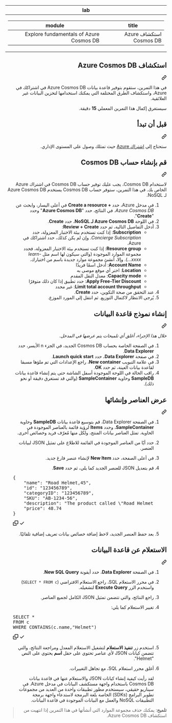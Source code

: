 <div class="Box-sc-g0xbh4-0 eoaCFS js-snippet-clipboard-copy-unpositioned undefined" data-hpc="true"><article class="markdown-body entry-content container-lg" itemprop="text"><markdown-accessiblity-table data-catalyst=""><table>
  <thead>
  <tr>
  <th>lab</th>
  </tr>
  </thead>
  <tbody>
  <tr>
  <td><div dir="rtl"><table>
  <thead>
  <tr>
  <th>title</th>
  <th>module</th>
  </tr>
  </thead>
  <tbody>
  <tr>
  <td><div dir="rtl">استكشاف Azure Cosmos DB</div></td>
  <td><div dir="rtl">Explore fundamentals of Azure Cosmos DB</div></td>
  </tr>
  </tbody>
</table>
</div></td>
  </tr>
  </tbody>
</table></markdown-accessiblity-table>

<div class="markdown-heading" dir="rtl"><h1 tabindex="-1" class="heading-element" dir="rtl">استكشاف Azure Cosmos DB</h1><a id="user-content-استكشاف-azure-cosmos-db" class="anchor" aria-label="Permalink: استكشاف Azure Cosmos DB" href="#استكشاف-azure-cosmos-db"><svg class="octicon octicon-link" viewBox="0 0 16 16" version="1.1" width="16" height="16" aria-hidden="true"><path d="m7.775 3.275 1.25-1.25a3.5 3.5 0 1 1 4.95 4.95l-2.5 2.5a3.5 3.5 0 0 1-4.95 0 .751.751 0 0 1 .018-1.042.751.751 0 0 1 1.042-.018 1.998 1.998 0 0 0 2.83 0l2.5-2.5a2.002 2.002 0 0 0-2.83-2.83l-1.25 1.25a.751.751 0 0 1-1.042-.018.751.751 0 0 1-.018-1.042Zm-4.69 9.64a1.998 1.998 0 0 0 2.83 0l1.25-1.25a.751.751 0 0 1 1.042.018.751.751 0 0 1 .018 1.042l-1.25 1.25a3.5 3.5 0 1 1-4.95-4.95l2.5-2.5a3.5 3.5 0 0 1 4.95 0 .751.751 0 0 1-.018 1.042.751.751 0 0 1-1.042.018 1.998 1.998 0 0 0-2.83 0l-2.5 2.5a1.998 1.998 0 0 0 0 2.83Z"></path></svg></a></div>
<p dir="rtl">في هذا التمرين، ستقوم بتوفير قاعدة بيانات Azure Cosmos DB في اشتراكك في Azure، واستكشاف الطرق المختلفة التي يمكنك استخدامها لتخزين البيانات غير العلائقية.</p>
<p dir="rtl">سيستغرق إكمال هذا التمرين المعملي <strong>15</strong> دقيقة.</p>
<div class="markdown-heading" dir="rtl"><h2 tabindex="-1" class="heading-element" dir="rtl">قبل أن تبدأ</h2><a id="user-content-قبل-أن-تبدأ" class="anchor" aria-label="Permalink: قبل أن تبدأ" href="#قبل-أن-تبدأ"><svg class="octicon octicon-link" viewBox="0 0 16 16" version="1.1" width="16" height="16" aria-hidden="true"><path d="m7.775 3.275 1.25-1.25a3.5 3.5 0 1 1 4.95 4.95l-2.5 2.5a3.5 3.5 0 0 1-4.95 0 .751.751 0 0 1 .018-1.042.751.751 0 0 1 1.042-.018 1.998 1.998 0 0 0 2.83 0l2.5-2.5a2.002 2.002 0 0 0-2.83-2.83l-1.25 1.25a.751.751 0 0 1-1.042-.018.751.751 0 0 1-.018-1.042Zm-4.69 9.64a1.998 1.998 0 0 0 2.83 0l1.25-1.25a.751.751 0 0 1 1.042.018.751.751 0 0 1 .018 1.042l-1.25 1.25a3.5 3.5 0 1 1-4.95-4.95l2.5-2.5a3.5 3.5 0 0 1 4.95 0 .751.751 0 0 1-.018 1.042.751.751 0 0 1-1.042.018 1.998 1.998 0 0 0-2.83 0l-2.5 2.5a1.998 1.998 0 0 0 0 2.83Z"></path></svg></a></div>
<p dir="rtl">ستحتاج إلى <a href="https://azure.microsoft.com/free" rel="nofollow">اشتراك Azure</a> حيث تمتلك وصول على المستوى الإداري.</p>
<div class="markdown-heading" dir="rtl"><h2 tabindex="-1" class="heading-element" dir="rtl">قم بإنشاء حساب Cosmos DB</h2><a id="user-content-قم-بإنشاء-حساب-cosmos-db" class="anchor" aria-label="Permalink: قم بإنشاء حساب Cosmos DB" href="#قم-بإنشاء-حساب-cosmos-db"><svg class="octicon octicon-link" viewBox="0 0 16 16" version="1.1" width="16" height="16" aria-hidden="true"><path d="m7.775 3.275 1.25-1.25a3.5 3.5 0 1 1 4.95 4.95l-2.5 2.5a3.5 3.5 0 0 1-4.95 0 .751.751 0 0 1 .018-1.042.751.751 0 0 1 1.042-.018 1.998 1.998 0 0 0 2.83 0l2.5-2.5a2.002 2.002 0 0 0-2.83-2.83l-1.25 1.25a.751.751 0 0 1-1.042-.018.751.751 0 0 1-.018-1.042Zm-4.69 9.64a1.998 1.998 0 0 0 2.83 0l1.25-1.25a.751.751 0 0 1 1.042.018.751.751 0 0 1 .018 1.042l-1.25 1.25a3.5 3.5 0 1 1-4.95-4.95l2.5-2.5a3.5 3.5 0 0 1 4.95 0 .751.751 0 0 1-.018 1.042.751.751 0 0 1-1.042.018 1.998 1.998 0 0 0-2.83 0l-2.5 2.5a1.998 1.998 0 0 0 0 2.83Z"></path></svg></a></div>
<p dir="rtl">لاستخدام Cosmos DB، يجب عليك توفير حساب Cosmos DB في اشتراك Azure الخاص بك. في هذا التمرين، ستوفر حساب Cosmos DB يستخدم Azure Cosmos DB لـ NoSQL.</p>
<ol dir="rtl">
<li>في مدخل Azure، حدد <strong>+ Create a resource</strong> في أعلى اليسار، وابحث عن <em>Azure Cosmos DB</em>.  في النتائج، حدد "<strong>Azure Cosmos DB</strong>" وحدد "<strong>Create</strong>".</li>
<li>في اللوحة <strong>Azure Cosmos DB لـ NoSQL</strong>، حدد <strong>Create</strong>.</li>
<li>أدخل التفاصيل التالية، ثم حدد <strong>Review + Create</strong>:
<ul dir="rtl">
<li><strong>Subscription</strong>: إذا كنت تستخدم بيئة الاختبار المعزولة، حدد <em>Concierge Subscription</em>. وإن لم يكن كذلك، حدد اشتراكك في Azure.</li>
<li><strong>Resource group</strong>: إذا كنت تستخدم بيئة الاختبار المعزولة، فحدد مجموعة الموارد الموجودة (والتي سيكون لها اسم مثل <em>learn-xxxx...</em>). وإلا، أنشئ مجموعة موارد جديدة باسم من اختيارك.</li>
<li><strong>Account Name</strong>: أدخل اسمًا فريدًا</li>
<li><strong>Location</strong>: اختر أي موقع موصى به</li>
<li><strong>Capacity mode</strong>: معدل النقل المقدم</li>
<li><strong>Apply Free-Tier Discount</strong>: حدد تطبيق إذا كان ذلك متوفرًا</li>
<li><strong>Limit total account throughput</strong>: غير محدد</li>
</ul>
</li>
<li>عند التحقق من صحة التكوين، حدد <strong>Create</strong>.</li>
<li>يُرجى الانتظار لاكتمال التوزيع. ثم انتقل إلى المورد الموزع.</li>
</ol>
<div class="markdown-heading" dir="rtl"><h2 tabindex="-1" class="heading-element" dir="rtl">إنشاء نموذج قاعدة البيانات</h2><a id="user-content-إنشاء-نموذج-قاعدة-البيانات" class="anchor" aria-label="Permalink: إنشاء نموذج قاعدة البيانات" href="#إنشاء-نموذج-قاعدة-البيانات"><svg class="octicon octicon-link" viewBox="0 0 16 16" version="1.1" width="16" height="16" aria-hidden="true"><path d="m7.775 3.275 1.25-1.25a3.5 3.5 0 1 1 4.95 4.95l-2.5 2.5a3.5 3.5 0 0 1-4.95 0 .751.751 0 0 1 .018-1.042.751.751 0 0 1 1.042-.018 1.998 1.998 0 0 0 2.83 0l2.5-2.5a2.002 2.002 0 0 0-2.83-2.83l-1.25 1.25a.751.751 0 0 1-1.042-.018.751.751 0 0 1-.018-1.042Zm-4.69 9.64a1.998 1.998 0 0 0 2.83 0l1.25-1.25a.751.751 0 0 1 1.042.018.751.751 0 0 1 .018 1.042l-1.25 1.25a3.5 3.5 0 1 1-4.95-4.95l2.5-2.5a3.5 3.5 0 0 1 4.95 0 .751.751 0 0 1-.018 1.042.751.751 0 0 1-1.042.018 1.998 1.998 0 0 0-2.83 0l-2.5 2.5a1.998 1.998 0 0 0 0 2.83Z"></path></svg></a></div>
<p dir="rtl"><em>خلال هذا الإجراء، أغلق أي تلميحات يتم عرضها في المدخل</em>.</p>
<ol dir="rtl">
<li>في الصفحة الخاصة بحساب Cosmos DB الجديد، في الجزء n الأيسر، حدد <strong>Data Explorer</strong>.</li>
<li>في صفحة <strong>Data Explorer</strong>، حدد <strong>Launch quick start</strong>.</li>
<li>في علامة التبويب <strong>New container</strong>، راجع الإعدادات التي تم ملؤها مسبقا لقاعدة بيانات العينة، ثم حدد <strong>OK</strong>.</li>
<li>راقب الحالة في اللوحة الموجودة أسفل الشاشة حتى يتم إنشاء قاعدة بيانات <strong>SampleDB</strong> وحاوية <strong>SampleContainer</strong> (والتي قد تستغرق دقيقة أو نحو ذلك).</li>
</ol>
<div class="markdown-heading" dir="rtl"><h2 tabindex="-1" class="heading-element" dir="rtl">عرض العناصر وإنشائها</h2><a id="user-content-عرض-العناصر-وإنشائها" class="anchor" aria-label="Permalink: عرض العناصر وإنشائها" href="#عرض-العناصر-وإنشائها"><svg class="octicon octicon-link" viewBox="0 0 16 16" version="1.1" width="16" height="16" aria-hidden="true"><path d="m7.775 3.275 1.25-1.25a3.5 3.5 0 1 1 4.95 4.95l-2.5 2.5a3.5 3.5 0 0 1-4.95 0 .751.751 0 0 1 .018-1.042.751.751 0 0 1 1.042-.018 1.998 1.998 0 0 0 2.83 0l2.5-2.5a2.002 2.002 0 0 0-2.83-2.83l-1.25 1.25a.751.751 0 0 1-1.042-.018.751.751 0 0 1-.018-1.042Zm-4.69 9.64a1.998 1.998 0 0 0 2.83 0l1.25-1.25a.751.751 0 0 1 1.042.018.751.751 0 0 1 .018 1.042l-1.25 1.25a3.5 3.5 0 1 1-4.95-4.95l2.5-2.5a3.5 3.5 0 0 1 4.95 0 .751.751 0 0 1-.018 1.042.751.751 0 0 1-1.042.018 1.998 1.998 0 0 0-2.83 0l-2.5 2.5a1.998 1.998 0 0 0 0 2.83Z"></path></svg></a></div>
<ol dir="rtl">
<li>
<p dir="rtl">في الصفحة Data Explorer، قم بتوسيع قاعدة بيانات <strong>SampleDB</strong> وحاوية <strong>SampleContainer</strong>، وحدد <strong>Items</strong> لرؤية قائمة بالعناصر الموجودة في الحاوية. تمثل العناصر بيانات المنتج، ولكل منها مُعرّف فريد وخصائص أخرى.</p>
</li>
<li>
<p dir="rtl">حدد أيًا من العناصر الموجودة في القائمة للاطلاع على تمثيل JSON لبيانات العنصر.</p>
</li>
<li>
<p dir="rtl">في أعلى الصفحة، حدد <strong>New Item</strong> لإنشاء عنصر فارغ جديد.</p>
</li>
<li>
<p dir="rtl">قم بتعديل JSON للعنصر الجديد كما يلي، ثم حدد <strong>Save</strong>.</p>
</li>
<div class="highlight highlight-source-json notranslate position-relative overflow-auto" dir="auto"><pre>{
    <span class="pl-ent">"name"</span>: <span class="pl-s"><span class="pl-pds">"</span>Road Helmet,45<span class="pl-pds">"</span></span>,
    <span class="pl-ent">"id"</span>: <span class="pl-s"><span class="pl-pds">"</span>123456789<span class="pl-pds">"</span></span>,
    <span class="pl-ent">"categoryID"</span>: <span class="pl-s"><span class="pl-pds">"</span>123456789<span class="pl-pds">"</span></span>,
    <span class="pl-ent">"SKU"</span>: <span class="pl-s"><span class="pl-pds">"</span>AB-1234-56<span class="pl-pds">"</span></span>,
    <span class="pl-ent">"description"</span>: <span class="pl-s"><span class="pl-pds">"</span>The product called <span class="pl-cce">\"</span>Road Helmet,45<span class="pl-cce">\"</span> <span class="pl-pds">"</span></span>,
    <span class="pl-ent">"price"</span>: <span class="pl-c1">48.74</span>
}</pre><div class="zeroclipboard-container">
    <clipboard-copy aria-label="Copy" class="ClipboardButton btn btn-invisible js-clipboard-copy m-2 p-0 d-flex flex-justify-center flex-items-center" data-copy-feedback="Copied!" data-tooltip-direction="w" value="{
    &quot;name&quot;: &quot;Road Helmet,45&quot;,
    &quot;id&quot;: &quot;123456789&quot;,
    &quot;categoryID&quot;: &quot;123456789&quot;,
    &quot;SKU&quot;: &quot;AB-1234-56&quot;,
    &quot;description&quot;: &quot;The product called \&quot;Road Helmet,45\&quot; &quot;,
    &quot;price&quot;: 48.74
}" tabindex="0" role="button">
      <svg aria-hidden="true" height="16" viewBox="0 0 16 16" version="1.1" width="16" data-view-component="true" class="octicon octicon-copy js-clipboard-copy-icon">
    <path d="M0 6.75C0 5.784.784 5 1.75 5h1.5a.75.75 0 0 1 0 1.5h-1.5a.25.25 0 0 0-.25.25v7.5c0 .138.112.25.25.25h7.5a.25.25 0 0 0 .25-.25v-1.5a.75.75 0 0 1 1.5 0v1.5A1.75 1.75 0 0 1 9.25 16h-7.5A1.75 1.75 0 0 1 0 14.25Z"></path><path d="M5 1.75C5 .784 5.784 0 6.75 0h7.5C15.216 0 16 .784 16 1.75v7.5A1.75 1.75 0 0 1 14.25 11h-7.5A1.75 1.75 0 0 1 5 9.25Zm1.75-.25a.25.25 0 0 0-.25.25v7.5c0 .138.112.25.25.25h7.5a.25.25 0 0 0 .25-.25v-7.5a.25.25 0 0 0-.25-.25Z"></path>
</svg>
      <svg aria-hidden="true" height="16" viewBox="0 0 16 16" version="1.1" width="16" data-view-component="true" class="octicon octicon-check js-clipboard-check-icon color-fg-success d-none">
    <path d="M13.78 4.22a.75.75 0 0 1 0 1.06l-7.25 7.25a.75.75 0 0 1-1.06 0L2.22 9.28a.751.751 0 0 1 .018-1.042.751.751 0 0 1 1.042-.018L6 10.94l6.72-6.72a.75.75 0 0 1 1.06 0Z"></path>
</svg>
    </clipboard-copy>
  </div></div>
</li>
<li>
<p dir="rtl">بعد حفظ العنصر الجديد، لاحظ إضافة خصائص بيانات تعريف إضافية تلقائيًا.</p>
</li>
</ol>
<div class="markdown-heading" dir="rtl"><h2 tabindex="-1" class="heading-element" dir="rtl">الاستعلام عن قاعدة البيانات</h2><a id="user-content-الاستعلام-عن-قاعدة-البيانات" class="anchor" aria-label="Permalink: الاستعلام عن قاعدة البيانات" href="#الاستعلام-عن-قاعدة-البيانات"><svg class="octicon octicon-link" viewBox="0 0 16 16" version="1.1" width="16" height="16" aria-hidden="true"><path d="m7.775 3.275 1.25-1.25a3.5 3.5 0 1 1 4.95 4.95l-2.5 2.5a3.5 3.5 0 0 1-4.95 0 .751.751 0 0 1 .018-1.042.751.751 0 0 1 1.042-.018 1.998 1.998 0 0 0 2.83 0l2.5-2.5a2.002 2.002 0 0 0-2.83-2.83l-1.25 1.25a.751.751 0 0 1-1.042-.018.751.751 0 0 1-.018-1.042Zm-4.69 9.64a1.998 1.998 0 0 0 2.83 0l1.25-1.25a.751.751 0 0 1 1.042.018.751.751 0 0 1 .018 1.042l-1.25 1.25a3.5 3.5 0 1 1-4.95-4.95l2.5-2.5a3.5 3.5 0 0 1 4.95 0 .751.751 0 0 1-.018 1.042.751.751 0 0 1-1.042.018 1.998 1.998 0 0 0-2.83 0l-2.5 2.5a1.998 1.998 0 0 0 0 2.83Z"></path></svg></a></div>
<ol dir="rtl">
<li>
<p dir="rtl">في الصفحة <strong>Data Explorer</strong>، حدد أيقونة <strong>New SQL Query</strong>.</p>
</li>
<li>
<p dir="rtl">في محرر الاستعلام SQL، راجع الاستعلام الافتراضي (<code>SELECT * FROM c</code>) واستخدم الزر <strong>Execute Query</strong> لتشغيله.</p>
</li>
<li>
<p dir="rtl">راجع النتائج، والتي تتضمن تمثيل JSON الكامل لجميع العناصر.</p>
</li>
<li>
<p dir="rtl">تغيير الاستعلام كما يلي:</p>
</li>
<div class="highlight highlight-source-sql notranslate position-relative overflow-auto" dir="auto"><pre><span class="pl-k">SELECT</span> <span class="pl-k">*</span>
<span class="pl-k">FROM</span> c
<span class="pl-k">WHERE</span> CONTAINS(<span class="pl-c1">c</span>.<span class="pl-c1">name</span>,<span class="pl-s"><span class="pl-pds">"</span>Helmet<span class="pl-pds">"</span></span>)</pre><div class="zeroclipboard-container">
    <clipboard-copy aria-label="Copy" class="ClipboardButton btn btn-invisible js-clipboard-copy m-2 p-0 d-flex flex-justify-center flex-items-center" data-copy-feedback="Copied!" data-tooltip-direction="w" value="SELECT *
FROM c
WHERE CONTAINS(c.name,&quot;Helmet&quot;)" tabindex="0" role="button">
      <svg aria-hidden="true" height="16" viewBox="0 0 16 16" version="1.1" width="16" data-view-component="true" class="octicon octicon-copy js-clipboard-copy-icon">
    <path d="M0 6.75C0 5.784.784 5 1.75 5h1.5a.75.75 0 0 1 0 1.5h-1.5a.25.25 0 0 0-.25.25v7.5c0 .138.112.25.25.25h7.5a.25.25 0 0 0 .25-.25v-1.5a.75.75 0 0 1 1.5 0v1.5A1.75 1.75 0 0 1 9.25 16h-7.5A1.75 1.75 0 0 1 0 14.25Z"></path><path d="M5 1.75C5 .784 5.784 0 6.75 0h7.5C15.216 0 16 .784 16 1.75v7.5A1.75 1.75 0 0 1 14.25 11h-7.5A1.75 1.75 0 0 1 5 9.25Zm1.75-.25a.25.25 0 0 0-.25.25v7.5c0 .138.112.25.25.25h7.5a.25.25 0 0 0 .25-.25v-7.5a.25.25 0 0 0-.25-.25Z"></path>
</svg>
      <svg aria-hidden="true" height="16" viewBox="0 0 16 16" version="1.1" width="16" data-view-component="true" class="octicon octicon-check js-clipboard-check-icon color-fg-success d-none">
    <path d="M13.78 4.22a.75.75 0 0 1 0 1.06l-7.25 7.25a.75.75 0 0 1-1.06 0L2.22 9.28a.751.751 0 0 1 .018-1.042.751.751 0 0 1 1.042-.018L6 10.94l6.72-6.72a.75.75 0 0 1 1.06 0Z"></path>
</svg>
    </clipboard-copy>
  </div></div>
</li>
<li>
<p dir="rtl">استخدم زر <strong>تنفيذ الاستعلام</strong> لتشغيل الاستعلام المعدل ومراجعة النتائج، والتي تتضمن كيانات JSON لأي عناصر تحتوي على حقل <strong>اسم</strong> يحتوي على النص "Helmet".</p>
</li>
<li>
<p dir="rtl">أغلق محرر استعلام SQL، مع تجاهل التغييرات.</p>
<p dir="rtl">لقد رأيت كيفية إنشاء كيانات JSON والاستعلام عنها في قاعدة بيانات Cosmos DB باستخدام واجهة مستكشف البيانات في مدخل Azure. في سيناريو حقيقي، سيستخدم مطور تطبيقات واحدة من العديد من مجموعات تطوير البرامج (SDKs) الخاصة بلغة البرمجة لاستدعاء واجهة برمجة التطبيقات NoSQL والعمل مع البيانات الموجودة في قاعدة البيانات.</p>
</li>
</ol>
<blockquote>
<p dir="rtl"><strong>تلميح</strong>: يمكنك حذف مجموعة الموارد التي أنشأتها في هذا التمرين إذا انتهيت من استكشاف Azure Cosmos DB.</p>
</blockquote>
</article></div>
